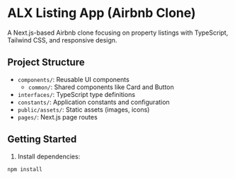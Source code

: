 # ALX Listing App (Airbnb Clone)

A Next.js-based Airbnb clone focusing on property listings with TypeScript, Tailwind CSS, and responsive design.

## Project Structure

- `components/`: Reusable UI components
  - `common/`: Shared components like Card and Button
- `interfaces/`: TypeScript type definitions
- `constants/`: Application constants and configuration
- `public/assets/`: Static assets (images, icons)
- `pages/`: Next.js page routes

## Getting Started

1. Install dependencies:
```bash
npm install
